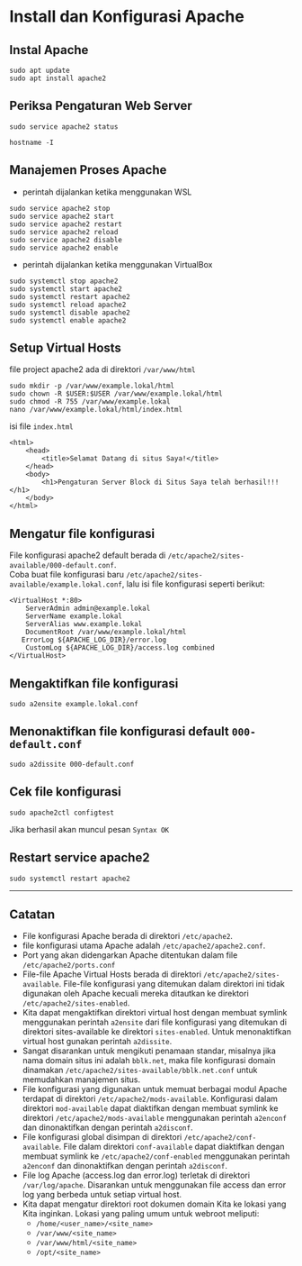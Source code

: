 # Install dan Konfigurasi Apache
## Instal Apache
```
sudo apt update
sudo apt install apache2
```
## Periksa Pengaturan Web Server
```
sudo service apache2 status

hostname -I
```
## Manajemen Proses Apache
* perintah dijalankan ketika menggunakan WSL
```
sudo service apache2 stop
sudo service apache2 start 
sudo service apache2 restart 
sudo service apache2 reload 
sudo service apache2 disable 
sudo service apache2 enable
```
* perintah dijalankan ketika menggunakan VirtualBox
```
sudo systemctl stop apache2
sudo systemctl start apache2
sudo systemctl restart apache2
sudo systemctl reload apache2
sudo systemctl disable apache2
sudo systemctl enable apache2
```
## Setup Virtual Hosts  
file project apache2 ada di direktori `/var/www/html`
```
sudo mkdir -p /var/www/example.lokal/html
sudo chown -R $USER:$USER /var/www/example.lokal/html
sudo chmod -R 755 /var/www/example.lokal
nano /var/www/example.lokal/html/index.html
```
isi file `index.html`
```
<html>
    <head>
        <title>Selamat Datang di situs Saya!</title>
    </head>
    <body>
        <h1>Pengaturan Server Block di Situs Saya telah berhasil!!!</h1>
    </body>
</html>
```
## Mengatur file konfigurasi  
File konfigurasi apache2 default berada di `/etc/apache2/sites-available/000-default.conf`.  
Coba buat file konfigurasi baru `/etc/apache2/sites-available/example.lokal.conf`, lalu isi file konfigurasi seperti berikut:
```
<VirtualHost *:80>
    ServerAdmin admin@example.lokal
    ServerName example.lokal
    ServerAlias www.example.lokal
    DocumentRoot /var/www/example.lokal/html
   ErrorLog ${APACHE_LOG_DIR}/error.log
    CustomLog ${APACHE_LOG_DIR}/access.log combined
</VirtualHost>
```
## Mengaktifkan file konfigurasi
```
sudo a2ensite example.lokal.conf
```
## Menonaktifkan file konfigurasi default `000-default.conf`
```
sudo a2dissite 000-default.conf
```
## Cek file konfigurasi
```
sudo apache2ctl configtest
```
Jika berhasil akan muncul pesan `Syntax OK`  
## Restart service apache2
```
sudo systemctl restart apache2
```
---

## Catatan

- File konfigurasi Apache berada di direktori `/etc/apache2`.  
- file konfigurasi utama Apache adalah `/etc/apache2/apache2.conf`.
- Port yang akan didengarkan Apache ditentukan dalam file `/etc/apache2/ports.conf`
- File-file Apache Virtual Hosts berada di direktori `/etc/apache2/sites-available`. File-file konfigurasi yang ditemukan dalam direktori ini tidak digunakan oleh Apache kecuali mereka ditautkan ke direktori `/etc/apache2/sites-enabled`.
- Kita dapat mengaktifkan direktori virtual host dengan membuat symlink menggunakan perintah `a2ensite` dari file konfigurasi yang ditemukan di direktori sites-available ke direktori `sites-enabled`. Untuk menonaktifkan virtual host gunakan perintah `a2dissite`.
- Sangat disarankan untuk mengikuti penamaan standar, misalnya jika nama domain situs ini adalah `bblk.net`, maka file konfigurasi domain dinamakan `/etc/apache2/sites-available/bblk.net.conf` untuk memudahkan manajemen situs.
- File konfigurasi yang digunakan untuk memuat berbagai modul Apache terdapat di direktori `/etc/apache2/mods-available`. Konfigurasi dalam direktori `mod-available` dapat diaktifkan dengan membuat symlink ke direktori `/etc/apache2/mods-available` menggunakan perintah `a2enconf` dan dinonaktifkan dengan perintah `a2disconf`.
- File konfigurasi global disimpan di direktori `/etc/apache2/conf-available`. File dalam direktori `conf-available` dapat diaktifkan dengan membuat symlink ke `/etc/apache2/conf-enabled` menggunakan perintah `a2enconf` dan dinonaktifkan dengan perintah `a2disconf`.
- File log Apache (access.log dan error.log) terletak di direktori `/var/log/apache`. Disarankan untuk menggunakan file access dan error log yang berbeda untuk setiap virtual host.
- Kita dapat mengatur direktori root dokumen domain Kita ke lokasi yang Kita inginkan. Lokasi yang paling umum untuk webroot meliputi:
    - `/home/<user_name>/<site_name>`
    - `/var/www/<site_name>`
    - `/var/www/html/<site_name>`
    - `/opt/<site_name>`
